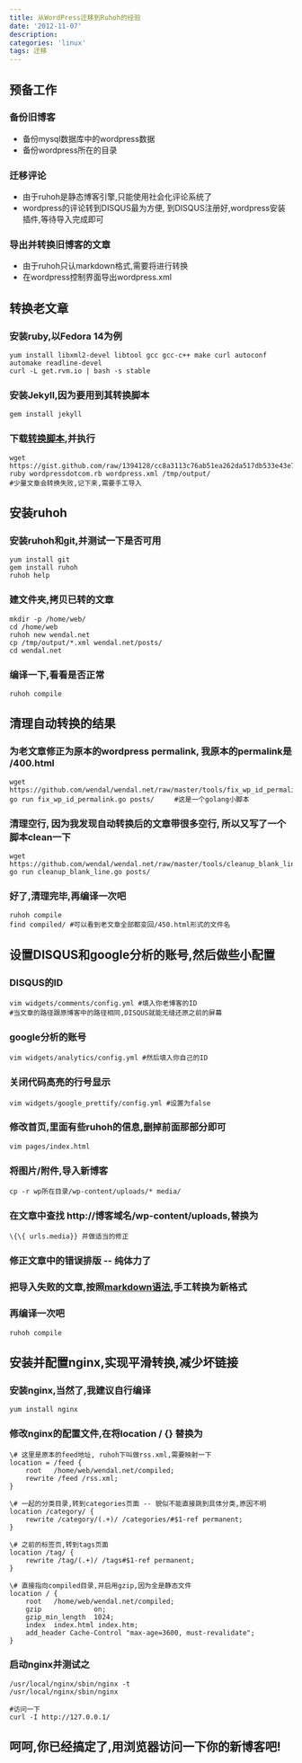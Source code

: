 ```yaml
---
title: 从WordPress迁移到Ruhoh的经验
date: '2012-11-07'
description:
categories: 'linux'
tags: 迁移
---
```


预备工作
--------

###	备份旧博客

*	备份mysql数据库中的wordpress数据
*	备份wordpress所在的目录

###	迁移评论

*	由于ruhoh是静态博客引擎,只能使用社会化评论系统了
*	wordpress的评论转到DISQUS最为方便, 到DISQUS注册好,wordpress安装插件,等待导入完成即可

###	导出并转换旧博客的文章

*	由于ruhoh只认markdown格式,需要将进行转换
*	在wordpress控制界面导出wordpress.xml

转换老文章
----------

###	安装ruby,以Fedora 14为例

	yum install libxml2-devel libtool gcc gcc-c++ make curl autoconf automake readline-devel
	curl -L get.rvm.io | bash -s stable

###	安装Jekyll,因为要用到其转换脚本

	gem install jekyll

###	下载[转换脚本](https://gist.github.com/1394128),并执行

	wget https://gist.github.com/raw/1394128/cc8a3113c76ab51ea262da517db533e43e7e8c5c/wordpressdotcom.rb
	ruby wordpressdotcom.rb wordpress.xml /tmp/output/
	#少量文章会转换失败,记下来,需要手工导入

安装ruhoh
---------

###	安装ruhoh和git,并测试一下是否可用

	yum install git
	gem install ruhoh
	ruhoh help

###	建文件夹,拷贝已转的文章

	mkdir -p /home/web/
	cd /home/web
	ruhoh new wendal.net
	cp /tmp/output/*.xml wendal.net/posts/
	cd wendal.net

###	编译一下,看看是否正常

	ruhoh compile

清理自动转换的结果
------------------

###	为老文章修正为原本的wordpress permalink, 我原本的permalink是 /400.html

	wget https://github.com/wendal/wendal.net/raw/master/tools/fix_wp_id_permalink.go	
	go run fix_wp_id_permalink.go posts/     #这是一个golang小脚本

###	清理空行, 因为我发现自动转换后的文章带很多空行, 所以又写了一个脚本clean一下

	wget https://github.com/wendal/wendal.net/raw/master/tools/cleanup_blank_line.go
	go run cleanup_blank_line.go posts/

###	好了,清理完毕,再编译一次吧

	ruhoh compile
	find compiled/ #可以看到老文章全部都变回/450.html形式的文件名

设置DISQUS和google分析的账号,然后做些小配置
-------------------------------------------

###	DISQUS的ID

	vim widgets/comments/config.yml #填入你老博客的ID
	#当文章的路径跟原博客中的路径相同,DISQUS就能无缝还原之前的屏幕

###	google分析的账号

	vim widgets/analytics/config.yml #然后填入你自己的ID

###	关闭代码高亮的行号显示

	vim widgets/google_prettify/config.yml #设置为false

###	修改首页,里面有些ruhoh的信息,删掉前面那部分即可

	vim pages/index.html 

###	将图片/附件,导入新博客

	cp -r wp所在目录/wp-content/uploads/* media/

###	在文章中查找 http://博客域名/wp-content/uploads,替换为

	\{\{ urls.media}} 并做适当的修正

###	修正文章中的错误排版 -- 纯体力了

###	把导入失败的文章,按照[markdown语法](http://wowubuntu.com/markdown/),手工转换为新格式

###	再编译一次吧

	ruhoh compile

安装并配置nginx,实现平滑转换,减少坏链接
--------------------------------------

###	安装nginx,当然了,我建议自行编译

	yum install nginx

###	修改nginx的配置文件,在将location / {} 替换为

	\# 这里是原本的feed地址, ruhoh下叫做rss.xml,需要映射一下
	location = /feed {
		root   /home/web/wendal.net/compiled;
		rewrite /feed /rss.xml;
	}

	\# 一起的分类目录,转到categories页面 -- 貌似不能直接跳到具体分类,原因不明
	location /category/ {
		rewrite /category/(.+)/ /categories/#$1-ref permanent;
	}

	\# 之前的标签页,转到tags页面
	location /tag/ {
		rewrite /tag/(.+)/ /tags#$1-ref permanent;
	}

	\# 直接指向compiled目录,并启用gzip,因为全是静态文件
	location / {
		root   /home/web/wendal.net/compiled;
		gzip             on;
		gzip_min_length  1024;
		index  index.html index.htm;
		add_header Cache-Control "max-age=3600, must-revalidate";
	}

###	启动nginx并测试之

	/usr/local/nginx/sbin/nginx -t
	/usr/local/nginx/sbin/nginx

	#访问一下
	curl -I http://127.0.0.1/

呵呵,你已经搞定了,用浏览器访问一下你的新博客吧!
-----------------------------------------------


